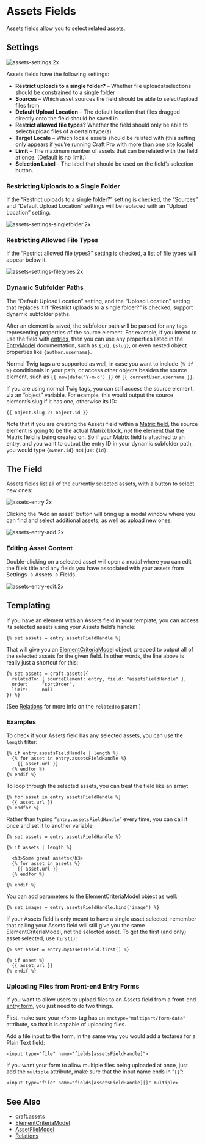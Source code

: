 # Assets Fields

Assets fields allow you to select related [assets](assets.md).

## Settings

![assets-settings.2x](./images/field-types/assets/assets-settings.2x.png)

Assets fields have the following settings:

- **Restrict uploads to a single folder?** – Whether file uploads/selections should be constrained to a single folder
- **Sources** – Which asset sources the field should be able to select/upload files from
- **Default Upload Location** – The default location that files dragged directly onto the field should be saved in
- **Restrict allowed file types?** Whether the field should only be able to select/upload files of a certain type(s)
- **Target Locale** – Which locale assets should be related with (this setting only appears if you’re running Craft Pro with more than one site locale)
- **Limit** – The maximum number of assets that can be related with the field at once. (Default is no limit.)
- **Selection Label** – The label that should be used on the field’s selection button.

### Restricting Uploads to a Single Folder

If the “Restrict uploads to a single folder?” setting is checked, the “Sources” and “Default Upload Location” settings will be replaced with an “Upload Location” setting.

![assets-settings-singlefolder.2x](./images/field-types/assets/assets-settings-singlefolder.2x.jpg)

### Restricting Allowed File Types

If the “Restrict allowed file types?” setting is checked, a list of file types will appear below it.

![assets-settings-filetypes.2x](./images/field-types/assets/assets-settings-filetypes.2x.jpg)

### Dynamic Subfolder Paths

The “Default Upload Location” setting, and the “Upload Location” setting that replaces it if “Restrict uploads to a single folder?” is checked, support dynamic subfolder paths.

After an element is saved, the subfolder path will be parsed for any tags representing properties of the source element. For example, if you intend to use the field with [entries](sections-and-entries.md), then you can use any properties listed in the [EntryModel](templating/entrymodel.md) documentation, such as `{id}`, `{slug}`, or even nested object properties like `{author.username}`.

Normal Twig tags are supported as well, in case you want to include `{% if %}` conditionals in your path, or access other objects besides the source element, such as `{{ now|date('Y-m-d') }}` or `{{ currentUser.username }}`.

If you are using normal Twig tags, you can still access the source element, via an “object” variable. For example, this would output the source element’s slug if it has one, otherwise its ID:

```twig
{{ object.slug ?: object.id }}
```

Note that if you are creating the Assets field within a [Matrix field](matrix-fields.md), the source element is going to be the actual Matrix block, _not_ the element that the Matrix field is being created on. So if your Matrix field is attached to an entry, and you want to output the entry ID in your dynamic subfolder path, you would type `{owner.id}` not just `{id}`.

## The Field

Assets fields list all of the currently selected assets, with a button to select new ones:

![assets-entry.2x](./images/field-types/assets/assets-entry.2x.jpg)

Clicking the “Add an asset” button will bring up a modal window where you can find and select additional assets, as well as upload new ones:

![assets-entry-add.2x](./images/field-types/assets/assets-entry-add.2x.jpg)

### Editing Asset Content

Double-clicking on a selected asset will open a modal where you can edit the file’s title and any fields you have associated with your assets from Settings → Assets → Fields.

![assets-entry-edit.2x](./images/field-types/assets/assets-entry-edit.2x.jpg)

## Templating

If you have an element with an Assets field in your template, you can access its selected assets using your Assets field’s handle:

```twig
{% set assets = entry.assetsFieldHandle %}
```

That will give you an [ElementCriteriaModel](templating/elementcriteriamodel.md) object, prepped to output all of the selected assets for the given field. In other words, the line above is really just a shortcut for this:

```twig
{% set assets = craft.assets({
  relatedTo: { sourceElement: entry, field: "assetsFieldHandle" },
  order:     "sortOrder",
  limit:     null
}) %}
```

(See [Relations](relations.md) for more info on the `relatedTo` param.)

### Examples

To check if your Assets field has any selected assets, you can use the `length` filter:

```twig
{% if entry.assetsFieldHandle | length %}
  {% for asset in entry.assetsFieldHandle %}
    {{ asset.url }}
  {% endfor %}
{% endif %}
```

To loop through the selected assets, you can treat the field like an array:

```twig
{% for asset in entry.assetsFieldHandle %}
  {{ asset.url }}
{% endfor %}
```

Rather than typing “`entry.assetsFieldHandle`” every time, you can call it once and set it to another variable:

```twig
{% set assets = entry.assetsFieldHandle %}

{% if assets | length %}

  <h3>Some great assets</h3>
  {% for asset in assets %}
    {{ asset.url }}
  {% endfor %}

{% endif %}
```

You can add parameters to the ElementCriteriaModel object as well:

```twig
{% set images = entry.assetsFieldHandle.kind('image') %}
```

If your Assets field is only meant to have a single asset selected, remember that calling your Assets field will still give you the same ElementCriteriaModel, not the selected asset. To get the first (and only) asset selected, use `first()`:

```twig
{% set asset = entry.myAssetsField.first() %}

{% if asset %}
  {{ asset.url }}
{% endif %}
```

### Uploading Files from Front-end Entry Forms

If you want to allow users to upload files to an Assets field from a front-end [entry form](templating/entry-form.md), you just need to do two things.

First, make sure your `<form>` tag has an `enctype="multipart/form-data"` attribute, so that it is capable of uploading files.

Add a file input to the form, in the same way you would add a textarea for a Plain Text field:

```markup
<input type="file" name="fields[assetsFieldHandle]">
```

If you want your form to allow multiple files being uploaded at once, just add the `multiple` attribute, make sure that the input name ends in “`[]`”:

```markup
<input type="file" name="fields[assetsFieldHandle][]" multiple>
```

## See Also

- [craft.assets](templating/craft.assets.md)
- [ElementCriteriaModel](templating/elementcriteriamodel.md)
- [AssetFileModel](templating/assetfilemodel.md)
- [Relations](relations.md)
